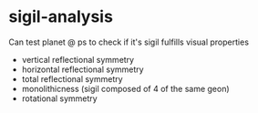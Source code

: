 # sigil-analysis

Can test planet @ ps to check if it's sigil fulfills visual properties
  - vertical reflectional symmetry
  - horizontal reflectional symmetry
  - total reflectional symmetry
  - monolithicness (sigil composed of 4 of the same geon)
  - rotational symmetry
